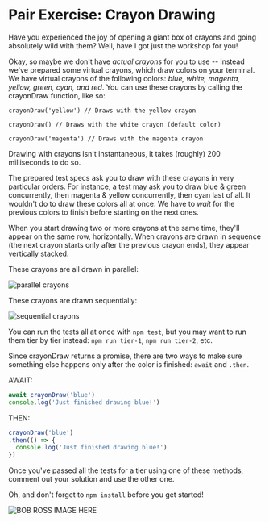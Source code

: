 # Pair Exercise: Crayon Drawing

Have you experienced the joy of opening a giant box of crayons and going absolutely wild with them? Well, have I got just the workshop for you!

Okay, so maybe we don't have _actual crayons_ for you to use -- instead we've prepared some virtual crayons, which draw colors on your terminal. We have virtual crayons of the following colors: *blue, white, magenta, yellow, green, cyan, and red*. You can use these crayons by calling the crayonDraw function, like so:

`crayonDraw('yellow') // Draws with the yellow crayon`

`crayonDraw() // Draws with the white crayon (default color)`

`crayonDraw('magenta') // Draws with the magenta crayon`

Drawing with crayons isn't instantaneous, it takes (roughly) 200 milliseconds to do so.

The prepared test specs ask you to draw with these crayons in very particular orders. For instance, a test may ask you to draw blue & green concurrently, then magenta & yellow concurrently, then cyan last of all. It wouldn't do to draw these colors all at once. We have to _wait_ for the previous colors to finish before starting on the next ones.

When you start drawing two or more crayons at the same time, they'll appear on the same row, horizontally. When crayons are drawn in sequence (the next crayon starts only after the previous crayon ends), they appear vertically stacked.

These crayons are all drawn in parallel:

![parallel crayons](https://user-images.githubusercontent.com/1832043/65081491-5ad1c080-d969-11e9-9d43-be4a5f661ff1.png)

These crayons are drawn sequentially:

![sequential crayons](https://user-images.githubusercontent.com/1832043/65081495-5e654780-d969-11e9-936b-e68fd1132b6b.png)

You can run the tests all at once with `npm test`, but you may want to run them tier by tier instead: `npm run tier-1`, `npm run tier-2`, etc.

Since crayonDraw returns a promise, there are two ways to make sure something else happens only after the color is finished: `await` and `.then`.

AWAIT:

```js
await crayonDraw('blue')
console.log('Just finished drawing blue!')
```

THEN:

```js
crayonDraw('blue')
.then(() => {
  console.log('Just finished drawing blue!')
})
```

Once you've passed all the tests for a tier using one of these methods, comment out your solution and use the other one.

Oh, and don't forget to `npm install` before you get started!

![BOB ROSS IMAGE HERE](https://i.imgflip.com/3asupb.jpg)
